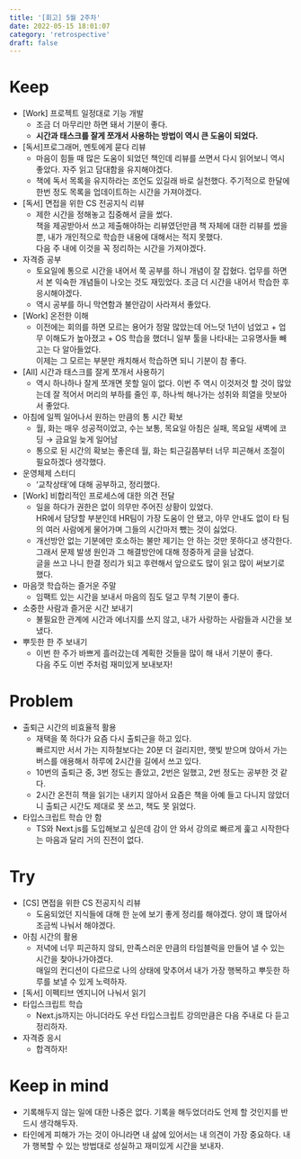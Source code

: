 ```yaml
---
title: '[회고] 5월 2주차'
date: 2022-05-15 18:01:07
category: 'retrospective'
draft: false
---
```


# Keep

- [Work] 프로젝트 일정대로 기능 개발
    - 조금 더 마무리만 하면 돼서 기분이 좋다.
    - **시간과 태스크를 잘게 쪼개서 사용하는 방법이 역시 큰 도움이 되었다.**
- [독서]프로그래머, 멘토에게 묻다 리뷰
    - 마음이 힘들 때 많은 도움이 되었던 책인데 리뷰를 쓰면서 다시 읽어보니 역시 좋았다. 자주 읽고 담대함을 유지해야겠다.
    - 책에 독서 목록을 유지하라는 조언도 있길래 바로 실천했다. 주기적으로 한달에 한번 정도 목록을 업데이트하는 시간을 가져야겠다.
- [독서] 면접을 위한 CS 전공지식 리뷰
    - 제한 시간을 정해놓고 집중해서 글을 썼다.  
    책을 제공받아서 쓰고 제출해야하는 리뷰였던만큼 책 자체에 대한 리뷰를 썼을 뿐, 내가 개인적으로 학습한 내용에 대해서는 적지 못했다.   
    다음 주 내에 이것을 꼭 정리하는 시간을 가져야겠다.
- 자격증 공부
    - 토요일에 통으로 시간을 내어서 쭉 공부를 하니 개념이 잘 잡혔다. 업무를 하면서 본 익숙한 개념들이 나오는 것도 재밌었다. 조금 더 시간을 내어서 학습한 후 응시해야겠다.
    - 역시 공부를 하니 막연함과 불안감이 사라져서 좋았다.
- [Work] 온전한 이해
    - 이전에는 회의를 하면 모르는 용어가 정말 많았는데 어느덧 1년이 넘었고 + 업무 이해도가 높아졌고 + OS 학습을 했더니 일부 툴을 나타내는 고유명사들 빼고는 다 알아들었다.  
  이제는 그 모르는 부분만 캐치해서 학습하면 되니 기분이 참 좋다.
- [All] 시간과 태스크를 잘게 쪼개서 사용하기
    - 역시 하나하나 잘게 쪼개면 못할 일이 없다. 이번 주 역시 이것저것 할 것이 많았는데 잘 적어서 머리의 부하를 줄인 후, 하나씩 해나가는 성취와 희열을 맛보아서 좋았다.
- 아침에 일찍 일어나서 원하는 만큼의 통 시간 확보
    - 월, 화는 매우 성공적이었고, 수는 보통, 목요일 아침은 실패, 목요일 새벽에 코딩 → 금요일 늦게 일어남
    - 통으로 된 시간의 확보는 좋은데 월, 화는 퇴근길쯤부터 너무 피곤해서 조절이 필요하겠다 생각했다.
- 운영체제 스터디
    - ‘교착상태’에 대해 공부하고, 정리했다.
- [Work] 비합리적인 프로세스에 대한 의견 전달
    - 일을 하다가 권한은 없이 의무만 주어진 상황이 있었다.   
    HR에서 담당할 부분인데 HR팀이 가장 도움이 안 됐고, 아무 안내도 없이 타 팀의 여러 사람에게 물어가며 그들의 시간마저 뺐는 것이 싫었다. 
    - 개선방안 없는 기분에만 호소하는 불만 제기는 안 하는 것만 못하다고 생각한다. 그래서 문제 발생 원인과 그 해결방안에 대해 정중하게 글을 남겼다.   
    글을 쓰고 나니 한결 정리가 되고 후련해서 앞으로도 많이 읽고 많이 써보기로 했다.
- 마음껏 학습하는 즐거운 주말
    - 임팩트 있는 시간을 보내서 마음의 짐도 덜고 무척 기분이 좋다.
- 소중한 사람과 즐거운 시간 보내기
    - 불필요한 관계에 시간과 에너지를 쓰지 않고, 내가 사랑하는 사람들과 시간을 보냈다.
- 뿌듯한 한 주 보내기
    - 이번 한 주가 바쁘게 흘러갔는데 계획한 것들을 많이 해 내서 기분이 좋다.  
    다음 주도 이번 주처럼 재미있게 보내보자!

# Problem

- 출퇴근 시간의 비효율적 활용
    - 재택을 쭉 하다가 요즘 다시 출퇴근을 하고 있다.  
    빠르지만 서서 가는 지하철보다는 20분 더 걸리지만, 햇빛 받으며 앉아서 가는 버스를 애용해서 하루에 2시간을 길에서 쓰고 있다.
    - 10번의 출퇴근 중, 3번 정도는 졸았고, 2번은 일했고, 2번 정도는 공부한 것 같다.
    - 2시간 온전히 책을 읽기는 내키지 않아서 요즘은 책을 아예 들고 다니지 않았더니 출퇴근 시간도 제대로 못 쓰고, 책도 못 읽었다.
- 타입스크립트 학습 안 함
    - TS와 Next.js를 도입해보고 싶은데 감이 안 와서 강의로 빠르게 훑고 시작한다는 마음과 달리 거의 진전이 없다.

# Try

- [CS] 면접을 위한 CS 전공지식 리뷰
    - 도움되었던 지식들에 대해 한 눈에 보기 좋게 정리를 해야겠다. 양이 꽤 많아서 조금씩 나눠서 해야겠다.
- 아침 시간의 활용
    - 저녁에 너무 피곤하지 않되, 만족스러운 만큼의 타임블럭을 만들어 낼 수 있는 시간을 찾아나가야겠다.  
    매일의 컨디션이 다르므로 나의 상태에 맞추어서 내가 가장 행복하고 뿌듯한 하루를 보낼 수 있게 노력하자.
- [독서] 이펙티브 엔지니어 나눠서 읽기
- 타입스크립트 학습
    - Next.js까지는 아니더라도 우선 타입스크립트 강의만큼은 다음 주내로 다 듣고 정리하자.
- 자격증 응시
    - 합격하자!

# Keep in mind

- 기록해두지 않는 일에 대한 나중은 없다. 기록을 해두었더라도 언제 할 것인지를 반드시 생각해두자.
- 타인에게 피해가 가는 것이 아니라면 내 삶에 있어서는 내 의견이 가장 중요하다. 내가 행복할 수 있는 방법대로 성실하고 재미있게 시간을 보내자.